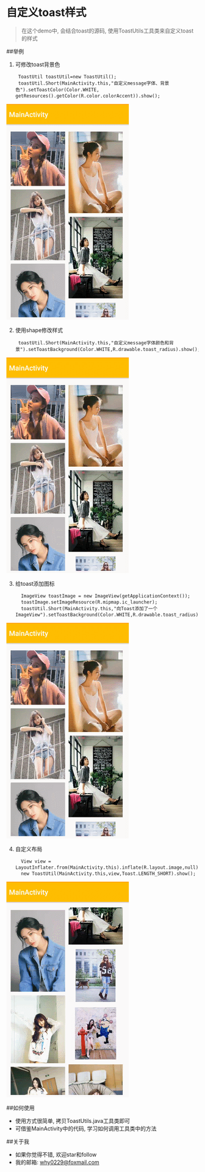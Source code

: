 # 自定义toast样式

> 在这个demo中, 会结合toast的源码, 使用ToastUtils工具类来自定义toast的样式

##举例

1. 可修改toast背景色

		ToastUtil toastUtil=new ToastUtil();
		toastUtil.Short(MainActivity.this,"自定义message字体、背景色").setToastColor(Color.WHITE, getResources().getColor(R.color.colorAccent)).show();
![icon](img/1.gif)

2. 使用shape修改样式

		toastUtil.Short(MainActivity.this,"自定义message字体颜色和背景").setToastBackground(Color.WHITE,R.drawable.toast_radius).show();
![icon](img/2.gif)

3. 给toast添加图标

		 ImageView toastImage = new ImageView(getApplicationContext());
		 toastImage.setImageResource(R.mipmap.ic_launcher);
		 toastUtil.Short(MainActivity.this,"向Toast添加了一个ImageView").setToastBackground(Color.WHITE,R.drawable.toast_radius).addView(toastImage,0).show();
![icon](img/3.gif)

4. 自定义布局

		 View view = LayoutInflater.from(MainActivity.this).inflate(R.layout.image,null);
		 new ToastUtil(MainActivity.this,view,Toast.LENGTH_SHORT).show();
![icon](img/4.gif)


##如何使用

* 使用方式很简单, 拷贝ToastUtils.java工具类即可
* 可借鉴MainActivity中的代码, 学习如何调用工具类中的方法

##关于我

* 如果你觉得不错, 欢迎star和follow
* 我的邮箱: why0229@foxmail.com

